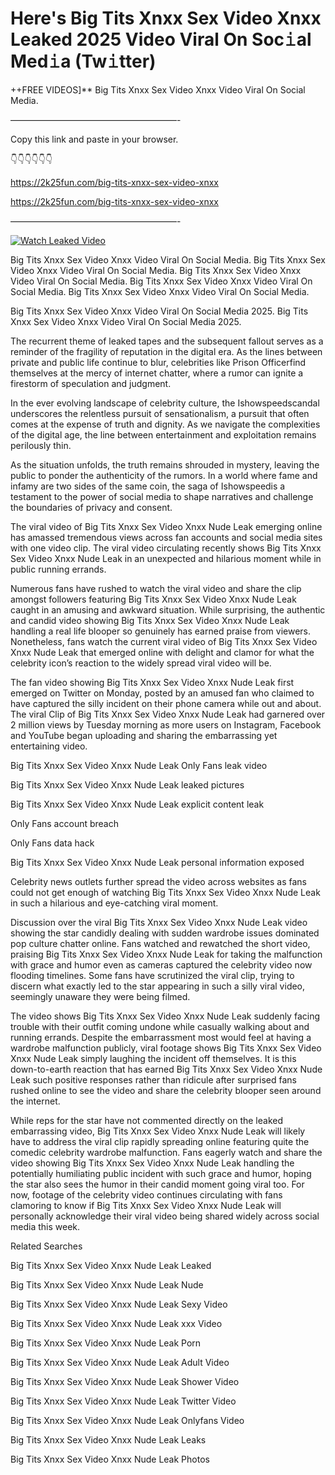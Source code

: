 # Here's Big Tits Xnxx Sex Video Xnxx Leaked 2025 Video Viral On Soc𝚒al Med𝚒a (Tw𝚒tter)

++FREE VIDEOS]** Big Tits Xnxx Sex Video Xnxx Video Viral On Social Media.

———————————————————-

Copy this link and paste in your browser.

👇👇👇👇👇👇

https://2k25fun.com/big-tits-xnxx-sex-video-xnxx

https://2k25fun.com/big-tits-xnxx-sex-video-xnxx

———————————————————-

[![Watch Leaked Video](https://miro.medium.com/v2/resize:fit:828/format:webp/1*cilzJN44JGOrTw9NJCrNHA.gif "Watch Leaked Video")](https://2k25fun.com/big-tits-xnxx-sex-video-xnxx)

Big Tits Xnxx Sex Video Xnxx Video Viral On Social Media. Big Tits Xnxx Sex Video Xnxx Video Viral On Social Media. Big Tits Xnxx Sex Video Xnxx Video Viral On Social Media. Big Tits Xnxx Sex Video Xnxx Video Viral On Social Media. Big Tits Xnxx Sex Video Xnxx Video Viral On Social Media.

Big Tits Xnxx Sex Video Xnxx Video Viral On Social Media 2025. Big Tits Xnxx Sex Video Xnxx Video Viral On Social Media 2025.

The recurrent theme of leaked tapes and the subsequent fallout serves as a reminder of the fragility of reputation in the digital era. As the lines between private and public life continue to blur, celebrities like Prison Officerfind themselves at the mercy of internet chatter, where a rumor can ignite a firestorm of speculation and judgment.

In the ever evolving landscape of celebrity culture, the Ishowspeedscandal underscores the relentless pursuit of sensationalism, a pursuit that often comes at the expense of truth and dignity. As we navigate the complexities of the digital age, the line between entertainment and exploitation remains perilously thin.

As the situation unfolds, the truth remains shrouded in mystery, leaving the public to ponder the authenticity of the rumors. In a world where fame and infamy are two sides of the same coin, the saga of Ishowspeedis a testament to the power of social media to shape narratives and challenge the boundaries of privacy and consent.

The viral video of Big Tits Xnxx Sex Video Xnxx Nude Leak emerging online has amassed tremendous views across fan accounts and social media sites with one video clip. The viral video circulating recently shows Big Tits Xnxx Sex Video Xnxx Nude Leak in an unexpected and hilarious moment while in public running errands.

Numerous fans have rushed to watch the viral video and share the clip amongst followers featuring Big Tits Xnxx Sex Video Xnxx Nude Leak caught in an amusing and awkward situation. While surprising, the authentic and candid video showing Big Tits Xnxx Sex Video Xnxx Nude Leak handling a real life blooper so genuinely has earned praise from viewers. Nonetheless, fans watch the current viral video of Big Tits Xnxx Sex Video Xnxx Nude Leak that emerged online with delight and clamor for what the celebrity icon’s reaction to the widely spread viral video will be.

The fan video showing Big Tits Xnxx Sex Video Xnxx Nude Leak first emerged on Twitter on Monday, posted by an amused fan who claimed to have captured the silly incident on their phone camera while out and about. The viral Clip of Big Tits Xnxx Sex Video Xnxx Nude Leak had garnered over 2 million views by Tuesday morning as more users on Instagram, Facebook and YouTube began uploading and sharing the embarrassing yet entertaining video.

Big Tits Xnxx Sex Video Xnxx Nude Leak Only Fans leak video

Big Tits Xnxx Sex Video Xnxx Nude Leak leaked pictures

Big Tits Xnxx Sex Video Xnxx Nude Leak explicit content leak

Only Fans account breach

Only Fans data hack

Big Tits Xnxx Sex Video Xnxx Nude Leak personal information exposed

Celebrity news outlets further spread the video across websites as fans could not get enough of watching Big Tits Xnxx Sex Video Xnxx Nude Leak in such a hilarious and eye-catching viral moment.

Discussion over the viral Big Tits Xnxx Sex Video Xnxx Nude Leak video showing the star candidly dealing with sudden wardrobe issues dominated pop culture chatter online. Fans watched and rewatched the short video, praising Big Tits Xnxx Sex Video Xnxx Nude Leak for taking the malfunction with grace and humor even as cameras captured the celebrity video now flooding timelines. Some fans have scrutinized the viral clip, trying to discern what exactly led to the star appearing in such a silly viral video, seemingly unaware they were being filmed.

The video shows Big Tits Xnxx Sex Video Xnxx Nude Leak suddenly facing trouble with their outfit coming undone while casually walking about and running errands. Despite the embarrassment most would feel at having a wardrobe malfunction publicly, viral footage shows Big Tits Xnxx Sex Video Xnxx Nude Leak simply laughing the incident off themselves. It is this down-to-earth reaction that has earned Big Tits Xnxx Sex Video Xnxx Nude Leak such positive responses rather than ridicule after surprised fans rushed online to see the video and share the celebrity blooper seen around the internet.

While reps for the star have not commented directly on the leaked embarrassing video, Big Tits Xnxx Sex Video Xnxx Nude Leak will likely have to address the viral clip rapidly spreading online featuring quite the comedic celebrity wardrobe malfunction. Fans eagerly watch and share the video showing Big Tits Xnxx Sex Video Xnxx Nude Leak handling the potentially humiliating public incident with such grace and humor, hoping the star also sees the humor in their candid moment going viral too. For now, footage of the celebrity video continues circulating with fans clamoring to know if Big Tits Xnxx Sex Video Xnxx Nude Leak will personally acknowledge their viral video being shared widely across social media this week.

Related Searches

Big Tits Xnxx Sex Video Xnxx Nude Leak Leaked

Big Tits Xnxx Sex Video Xnxx Nude Leak Nude

Big Tits Xnxx Sex Video Xnxx Nude Leak Sexy Video

Big Tits Xnxx Sex Video Xnxx Nude Leak xxx Video

Big Tits Xnxx Sex Video Xnxx Nude Leak Porn

Big Tits Xnxx Sex Video Xnxx Nude Leak Adult Video

Big Tits Xnxx Sex Video Xnxx Nude Leak Shower Video

Big Tits Xnxx Sex Video Xnxx Nude Leak Twitter Video

Big Tits Xnxx Sex Video Xnxx Nude Leak Onlyfans Video

Big Tits Xnxx Sex Video Xnxx Nude Leak Leaks

Big Tits Xnxx Sex Video Xnxx Nude Leak Photos